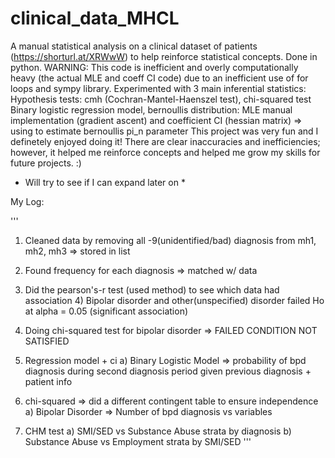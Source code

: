 # clinical_data_MHCL
A manual statistical analysis on a clinical dataset of patients (https://shorturl.at/XRWwW) to help reinforce statistical concepts. Done in python. 
WARNING: This code is inefficient and overly computationally heavy (the actual MLE and coeff CI code) due to an inefficient use of for loops and sympy library. 
Experimented with 3 main inferential statistics:
Hypothesis tests: cmh (Cochran-Mantel-Haenszel test), chi-squared test
Binary logistic regression model, bernoullis distribution: MLE manual implementation (gradient ascent) and coefficient CI (hessian matrix) => using to estimate 
bernoullis pi_n parameter 
This project was very fun and I definetely enjoyed doing it! There are clear inaccuracies and inefficiencies; however, it helped me reinforce concepts and 
helped me grow my skills for future projects. :) 
* Will try to see if I can expand later on *

  
My Log:

'''
1) Cleaned data by removing all -9(unidentified/bad) diagnosis from mh1, mh2, mh3 => stored in list
2) Found frequency for each diagnosis => matched w/ data 
3) Did the pearson's-r test (used method) to see which data had association
    4) Bipolar disorder and other(unspecified) disorder failed Ho at alpha = 0.05 (significant association)

5) Doing chi-squared test for bipolar disorder  => FAILED CONDITION NOT SATISFIED

7) Regression model + ci
    a) Binary Logistic Model => probability of bpd diagnosis during second diagnosis period given previous diagnosis + patient info

8) chi-squared => did a different contingent table to ensure independence 
    a) Bipolar Disorder => Number of bpd diagnosis vs variables

9) CHM test
    a) SMI/SED vs Substance Abuse strata by diagnosis
    b) Substance Abuse vs Employment strata by SMI/SED
'''
